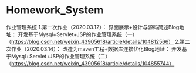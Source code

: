 # Homework_System
作业管理系统
1.第一次作业（2020.03.12）：
  界面展示+设计与源码简述Blog地址：
    开发基于Mysql+Servlet+JSP的作业管理系统（一）（https://blog.csdn.net/weixin_43905618/article/details/104812566）
2.第二次作业（2020.03.14）：
  改造为maven工程+数据库连接优化Blog地址：
    开发基于Mysql+Servlet+JSP的作业管理系统（二）（https://blog.csdn.net/weixin_43905618/article/details/104855744）

